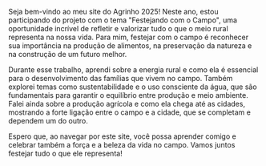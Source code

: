 Seja bem-vindo ao meu site do Agrinho 2025!
Neste ano, estou participando do projeto com o tema "Festejando com o Campo", uma oportunidade incrível de refletir e valorizar tudo o que o meio rural representa na nossa vida. Para mim, festejar com o campo é reconhecer sua importância na produção de alimentos, na preservação da natureza e na construção de um futuro melhor.

Durante esse trabalho, aprendi sobre a energia rural e como ela é essencial para o desenvolvimento das famílias que vivem no campo. Também explorei temas como sustentabilidade e o uso consciente da água, que são fundamentais para garantir o equilíbrio entre produção e meio ambiente. Falei ainda sobre a produção agrícola e como ela chega até as cidades, mostrando a forte ligação entre o campo e a cidade, que se completam e dependem um do outro.

Espero que, ao navegar por este site, você possa aprender comigo e celebrar também a força e a beleza da vida no campo. Vamos juntos festejar tudo o que ele representa!

